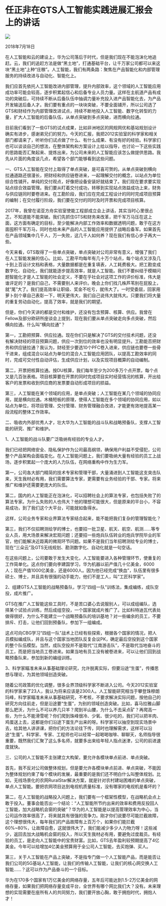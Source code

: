 # 任正非在GTS人工智能实践进展汇报会上的讲话
<img class="pv" src="https://api.visitor.plantree.me/visitor-badge/pv?namespace=plantree.me&key=renzhengfei-speeches/在GTS人工智能实践进展汇报会上的讲话.md">



2018年7月18日



在人工智能和云的建设上，华为公司落后于时代，但是我们现在不能泡沫化地追赶。云，我们的追赶方法是做“黑土地”，打通基础平台，让千万家公司都可以来这块“黑土地”上种“庄稼”。人工智能，我们有两条路：聚焦在产品智能化和内部管理服务的持续改进与自动化、智能化上。

我们应首先依托人工智能改进内部管理，提升内部效率，这个领域的人工智能应用成功率可能会较高，逐步积累起信心和后备专业人员力量。这样在主航道产品有成功的突破后，可持续不断从后备队伍中抽调力量补充投入进产品智能化去，为产品开发输送后备人才。我们要有重点的一块块突破，不要全面铺开，所以公司选了GTS和财经作为内部管理改进试点，持续不断地投入人工智能、数字化转型的力量，扩大人工智能的后备队伍，从单点突破到多点突破，进而横向拉通。

目前我们看到了一些GTS的试点成果，比如非洲地区的网规网优和基站规划设计确实有进步，感谢弟兄们的努力。今天的汇报，我把2012实验室的科学家和相关部门都请来了，听听你们试点做了什么、有什么成果、有没有好的经验。科学家们也可以谈谈自己的想法，在整体架构和方案设计上给以指导，也讨论一下这些实践的思路能否汇聚起来、提炼出来，为公司未来的人工智能应该怎么做提供思路。我先从片面的角度谈几点，希望各个部门能够看到这些问题。

一、GTS人工智能在交付上取得了单点突破，是可喜可贺的。从单点突破到横向拉通道路还很漫长，把财经和供应链卷进来，一起理解交付的概念，以站点为单位综合性铺开。单纯的交付观点，好像把设备安装好就结束了。我们现在要求要实现站点综合效益管理。我们要从盯着交付成功，转移到实现站点效益成功上来，财务与供应链同时要卷进来。在工勘阶段，我们应在完成工程设计的同时完成项目预算的编制；在交付履行阶段，我们要在交付的同时及时开票和完成项目核算。

2017年，我曾在诺亚方舟实验室使能工程部成立会上讲话，其实当时心里很忐忑，不知道能不能突破。我们先抓住GTS和财务来改革，把千军万马压在这上面，这方面有确定的目标，至少能解决内部工作效率和数据透明问题，敢于在这方面囤积千军万马，同时也给未来产品的人工智能应用提供了战略后备军。如果首先在产品领域集中几千人，万一失败，这几千人如何养？现在我们有信心步子再大一些。

今天来看，GTS取得了一些单点突破，单点突破对公司非常有意义，增强了我们在人工智能发展的信心。比如，工勘平均每年有几十万个站点，每个站点又涉及几十到上百设计文档和表格，大量数据都是在重复填表，人工耗费极大。把工勘变成数字化、自动化，我们就能逐步提高效率，就是人工智能。我们不要纠结于模糊问题智能化才是人工智能的社会定义，不要在乎社会对这项工作的评价标准，伟大是谁评定的？是我们自己，不需要别人来评价。晚会上你们找几株芦苇别在屁股上，就“尾”大了。我们提高效率让职级、奖金不吃亏，就伟大了。一时受委屈，回家用萝卜刻个章自己表彰一下，明天更伟大，我们自己说伟大就伟大。只要我们将大量的重复劳动自动化，提高了效率，就是我们的期望。

但是，你们今天讲的都是交付和维护，还没有包含预算、核算、供应。我曾在Fellow及部分欧研所座谈会上提到，现在我们要从单点突破走向多点突破，然后横向拉通。什么叫“横向拉通”？

第一，工勘把预算、供应拉通。现在你们只是解决了GTS的交付技术问题，还没有解决财经的项目预算问题，供应一次到位的效率也没有明显提升。工勘能否把财务和供应链拉通？我认为，财经至少要选10个PFC卷入进来，供应链也要卷一些骨干进来，组成混合以站点为单位的混合人工智能应用团队，以提高工勘效率的同时，完成可交付性自动评估，生成供应计划，以及实现项目概算的自动编制。

第二，开票把核算拉通。按DU核算，我们每年至少为200多万个点开票，每个点又是几百张表格。项目核算要在开票的同时完成项目实时经营情况的核算，开出给客户的发票和收到供应商的发票要自动形成项目的损益。

第三，人工智能在某个领域的应用，是单点突破；人工智能在某几个领域的协同应用，就是横向拉通。木桶短板的原理，使得人工智能在多个领域的协同应用，如以站点为单位，将项目管理、交付管理、财务管理融合改进，才能更有效地提高某一段流程的整体工作效率。

二、吸收内外部优秀人才，壮大华为人工智能的战斗队和战略预备队，支撑人工智能的研究、推广和维护。

1、人工智能的战斗队要广泛吸纳有经验的专业人才。

我们已经把网络安全、隐私保护作为公司最高纲领，确保用户利益不受侵犯，公司整个产品架构会面临变化。在人工智能问题上，我们要吸纳大量有经验的员工上战场，逐步积累起一个庞大的人力队伍，在网络重构中作为生力军。

第一，公司各大部门精简的技术专家和管理干部，大量涌进到人工智能这支突击队来，天生我材必有用，我们需要算法专家，更需要有业务经验的干部、专家。将来推广和维护还需要更庞大的队伍。

第二，国内的人工智能正在泡沫化，可以招聘社会上的算法专家，也包括失败了的算法专家。为什么失败的人也伟大？他的理想可能很大，但是原来的平台小，不容易成功，到了我们这个大平台，可能就如鱼得水。

这样，公司业务专家和业界算法专家结合起来，能不能把我们复杂的管理智能化？

第三，我们不仅招聘测绘学的博士，也要招一批卫星、航天、航空、航测……等专业人员，用大场景来解决宏观问题；还要招一些炮兵队伍转业的炮兵学院毕业的军官，他们能解决近距离的微观环节问题。如果不是我们当年招聘测绘专业的博士，现在“三朵云”及GTS无线规划、勘测数字化、自动化就是一句空话。

在这些问题上，公司要敢于发生大变化，人工智能要进入各种管理环节，使重复的工作简单化。这点你们要向李建国学习，华为机器以前产值几十亿美金，6000人；现在产值1000亿美金，还是6000人。因为他已经完成“换血”，队伍里有很多硕士、博士，并且具有很强的动手能力，他们不是工人，叫“工匠科学家”。

2、组建GTS人工智能的战略预备队，学习“四组一队”训练法，集成编练，成队空投，成片推广。

GTS在推广人工智能这些工具时，不是苦口婆心去说服别人，可以成组编队，选择某个试验点训练，然后成组空投，一个国家就成片推广了。比如科特迪瓦代表处做得很好，为什么不能建立一个战略预备队的培训基地？对一些编余的员工，不要排斥、打击，让他们回到预备队，参加下一组编成。

这点可向CBG学习“四组一队”战术上已经有些探索，根据各个国家的情况，把人员模拟编成队，并且与这个国家当地团队反复会议PK，确定最后空投到这个国家的整个队伍模型。当然，成队空投并不是取代“江南游击队”，不是取代当地奋斗的员工，而是把当地员工卷进来。如果当地有员工没有被卷进来，可以让他们回到战略预备队来，参加到新的编组训练。

3、科学家瞄准未来从事基础理论研究，允许脱离实际，但要沿途“生蛋”，传播思想与理论，为其他领域创造突破。

随着公司政策的优化调整，很多业界顶级科学家不断进入公司。今天2012实验室的科学家来了23人，我认为将来应该是2300人。人工智能研究相当于攀登珠穆朗玛峰，科学家瞄准未来从事基础研究，不考核，不要求解决实际问题，按他自己的研究方向往前走，但是沿途要“生蛋”，为别的领域创造突破。比如，喜马拉雅山脚那么肥沃，为什么不可以养几只羊？爬到半山腰，为什么不去采点矿？再爬高一些，为什么不能滑雪呢？你们爬到珠峰很冷、少氧、很少吃的，我们可以把羊肉、鸡蛋送上去，这都是你们沿途下蛋生产出来的呀。科学家可以抽空到现实场景中去，给其他人讲讲课，把你们的方法论往下传，同时也理解需求，这样可以沿途“生蛋”。科学家、专家、工程师也可以经常一起喝喝咖啡、聊聊天，名师指导很重要，既然我们汇聚了这么多名师，就要多出来给年轻人指点迷津，公司的前进速度就快。

三、公司的人工智能不主张建立大构架，要允许各模块单点前进、单点突破。

首先，我不反对公司做整体规划，但是要允许各模块单点前进、单点突破，不能因为整体规划约束了每个模块的发展，最重要的是我们还不明白什么叫整体规划。比如，无线场景化的农网RuralStar解决方案，就是针对农村建站困难的单点突破，单点人工智能。要把农网项目达到电视机质量标准，没有哪家的电视机是看坏的？

第二，在人工智能的战略投入问题上，我们要有一个框架性模型，在战略机会点上敢于投入。董事会能否出一个结论：“人工智能所节约出来的效率和费用反投回人工智能，加大战略机会窗的突破”？华为的人工智能是以提高管理效率为中心，当公司运作效率很高了，将来就具有很强的竞争力。刚才你们说要尽可能拦截故障，这个理想很伟大，每年我们的产品故障有上百万个，如果你们能拦截60%~80%，让故障自愈，这就很伟大了，我们能减少多少人力物力呀！这些减少，返回去加大战略机会窗的投入，所以天生我材必有用，要避免过度裁员。有经验的员工，是走向人工智能中的宝贵财富。比如，GTS去年盈利较预期提高了4亿美金。今年可以给增加4亿美金预算用于全公司人工智能，去买炮弹、买人。

第三，关于人工智能在产品上突破，不是指专门做一个人工智能产品，而是能否让我们公司的5G基站人工智能，让我们的传输人工智能，让我们的核心网交换人工智能……？这可以作为产品奋斗的一个目标。

华为在170多个国家有1万亿美金的网络存量，五年后可能达到1.5-2万亿美金的网络存量，如果我们把网络存量变成平台，全世界有哪个网比我们大？没有。未来理想的实现需要在座所有人的共同努力，我们要开放心胸，敢于拥抱时代，拥抱人才！
